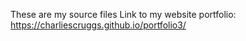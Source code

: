 These are my source files
Link to my website portfolio: https://charliescruggs.github.io/portfolio3/

